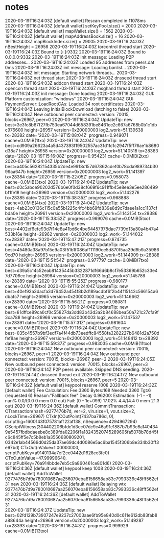 # notes

2020-03-19T16:24:03Z [default wallet] Rescan completed in           11078ms
2020-03-19T16:24:03Z [default wallet] setKeyPool.size() = 2000
2020-03-19T16:24:03Z [default wallet] mapWallet.size() = 1562
2020-03-19T16:24:03Z [default wallet] mapAddressBook.size() = 16
2020-03-19T16:24:03Z mapBlockIndex.size() = 29005
2020-03-19T16:24:03Z nBestHeight = 26956
2020-03-19T16:24:03Z torcontrol thread start
2020-03-19T16:24:03Z Bound to [::]:9332
2020-03-19T16:24:03Z Bound to 0.0.0.0:9332
2020-03-19T16:24:03Z init message: Loading P2P addresses...
2020-03-19T16:24:03Z Loaded 95 addresses from peers.dat  0ms
2020-03-19T16:24:03Z init message: Loading banlist...
2020-03-19T16:24:03Z init message: Starting network threads...
2020-03-19T16:24:03Z net thread start
2020-03-19T16:24:03Z dnsseed thread start
2020-03-19T16:24:03Z addcon thread start
2020-03-19T16:24:03Z opencon thread start
2020-03-19T16:24:03Z msghand thread start
2020-03-19T16:24:03Z init message: Done loading
2020-03-19T16:24:03Z GUI: Platform customization: "windows"
2020-03-19T16:24:04Z GUI: PaymentServer::LoadRootCAs: Loaded  34  root certificates
2020-03-19T16:24:04Z Leaving InitialBlockDownload (latching to false)
2020-03-19T16:24:04Z New outbound peer connected: version: 70015, blocks=26967, peer=0
2020-03-19T16:24:04Z UpdateTip: new best=3e3fc8b87f27fb753ea67044d658391be8461ce2c667a6768b0b1c1dbc976600 height=26957 version=0x20000003 log2_work=51.139638 tx=28382 date='2020-03-19T15:08:04Z' progress=0.949071 cache=0.0MiB(1txo)
2020-03-19T16:24:04Z UpdateTip: new best=cd909a26623a4a5d437393f19502557ac31d1fc1c2947f5ff76ae1b8680d38a7 height=26958 version=0x20000003 log2_work=51.140518 tx=28383 date='2020-03-19T15:16:08Z' progress=0.954231 cache=0.0MiB(2txo)
2020-03-19T16:24:04Z UpdateTip: new best=a405c56282154335b2de4e9918c157d67862cdef0b78cda989734b3099aa647b height=26959 version=0x20000003 log2_work=51.141397 tx=28384 date='2020-03-19T15:22:05Z' progress=0.958073 cache=0.0MiB(3txo)
2020-03-19T16:24:04Z UpdateTip: new best=d0c5abce90202d576b6e0f0d38cf669f6c911ffb45e8ee3e5ee286499bf1fe18 height=26960 version=0x20000003 log2_work=51.142276 tx=28385 date='2020-03-19T15:38:35Z' progress=0.968888 cache=0.0MiB(4txo)
2020-03-19T16:24:04Z UpdateTip: new best=4ab23c0136c115c0a55b1225c4fc4bb69fd839e8d9c7daee1a1cc1137cfbda0e height=26961 version=0x20000003 log2_work=51.143154 tx=28386 date='2020-03-19T15:38:52Z' progress=0.969076 cache=0.0MiB(5txo)
2020-03-19T16:24:04Z UpdateTip: new best=4402ef6efe93d7f14e8a41bd6c4be64457978dae7739d13a80a4b47a4533b16e height=26962 version=0x20000003 log2_work=51.144032 tx=28387 date='2020-03-19T15:47:21Z' progress=0.974735 cache=0.0MiB(6txo)
2020-03-19T16:24:04Z UpdateTip: new best=45480a38a97b15e9a03f51b1f086af111190ce5d870f5aa29d9b9a359869cd70 height=26963 version=0x20000003 log2_work=51.144909 tx=28388 date='2020-03-19T15:51:54Z' progress=0.977797 cache=0.0MiB(7txo)
2020-03-19T16:24:04Z UpdateTip: new best=d39a5c14c52eab81435445b3322871d166d6b8cf7e53369b652c33e47d7706ec height=26964 version=0x20000003 log2_work=51.145786 tx=28389 date='2020-03-19T15:55:25Z' progress=0.980177 cache=0.0MiB(8txo)
2020-03-19T16:24:04Z UpdateTip: new best=40ef92a3dacfa3d76452a454f8b2d189acdbf6f2b44f15142c566154a6dbafc7 height=26965 version=0x20000003 log2_work=51.146662 tx=28390 date='2020-03-19T15:56:21Z' progress=0.980811 cache=0.0MiB(9txo)
2020-03-19T16:24:04Z UpdateTip: new best=81dffce89ca0cf0c55827da3dd83b43d3a2b84688bea50a721c27cfa9f3ca788 height=26966 version=0x20000003 log2_work=51.147537 tx=28391 date='2020-03-19T15:57:31Z' progress=0.981604 cache=0.0MiB(10txo)
2020-03-19T16:24:04Z UpdateTip: new best=035c4557b9bf3edf7a4f44db73eedffc84558fa3282227b6481d2a750dfef8ae height=26967 version=0x20000003 log2_work=51.148412 tx=28392 date='2020-03-19T15:59:37Z' progress=0.983035 cache=0.0MiB(11txo)
2020-03-19T16:24:04Z New outbound peer connected: version: 70015, blocks=26967, peer=1
2020-03-19T16:24:04Z New outbound peer connected: version: 70015, blocks=26967, peer=2
2020-03-19T16:24:05Z New outbound peer connected: version: 70015, blocks=26967, peer=3
2020-03-19T16:24:14Z P2P peers available. Skipped DNS seeding.
2020-03-19T16:24:14Z dnsseed thread exit
2020-03-19T16:24:17Z New outbound peer connected: version: 70015, blocks=26967, peer=5
2020-03-19T16:24:32Z [default wallet] keypool reserve 1008
2020-03-19T16:24:32Z [default wallet] Fee Calculation: Fee:3360 Bytes:168 Needed:3360 Tgt:6 (requested 6) Reason:"Fallback fee" Decay 0.96200: Estimation: (-1 - -1) nan% 0.0/(0.0 0 mem 0.0 out) Fail: (0 - 1e+099) 17.02% 4.4/(4.4 0 mem 21.3 out)
2020-03-19T16:24:36Z [default wallet] CommitTransaction:
CTransaction(hash=9277476b7d, ver=2, vin.size=1, vout.size=2, nLockTime=26967)
    CTxIn(COutPoint(7437ba786d, 0), scriptSig=1600143f075781af122af138, nSequence=4294967294)
    CScriptWitness(304402206bfdc1d3ec07dc9c46a91e1887b7b93e8a1404349e5457fbdbdaeebe8c389fda02206f1a18243520745289605fa5078b78d45fc6c845ff5e7c5b8eb1a3556680809201, 0342e1ab44569d0d25da37ae69dc4d0086e5ac6ba1545f306b8e334b30ff3e97bd)
    CTxOut(nValue=1.00000000, scriptPubKey=a9140134a7ef2ce0442d1628cc3fc0)
    CTxOut(nValue=47.99996640, scriptPubKey=76a914bbde7eb5c9a860461ce801d6)
2020-03-19T16:24:36Z [default wallet] keypool keep 1008
2020-03-19T16:24:36Z [default wallet] AddToWallet 9277476b7d9a780010687aa256070eba8156658ab83c7993336c48fff562ef31  new
2020-03-19T16:24:36Z [default wallet] Relaying wtx 9277476b7d9a780010687aa256070eba8156658ab83c7993336c48fff562ef31
2020-03-19T16:24:36Z [default wallet] AddToWallet 9277476b7d9a780010687aa256070eba8156658ab83c7993336c48fff562ef31  
2020-03-19T16:24:37Z UpdateTip: new best=02fd129b73907247e9237c27003aae6fb95e840d0c611e612db83fab8a88644a height=26968 version=0x20000003 log2_work=51.149287 tx=28393 date='2020-03-19T16:24:31Z' progress=0.999929 cache=0.0MiB(13txo)
